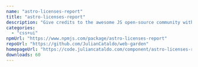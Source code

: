 ```yaml
---
name: "astro-licenses-report"
title: "astro-licenses-report"
description: "Give credits to the awesome JS open-source community with this component. It will generate a table with important informations about packages used by your project."
categories:
  - "css+ui"
npmUrl: "https://www.npmjs.com/package/astro-licenses-report"
repoUrl: "https://github.com/JulianCataldo/web-garden"
homepageUrl: "https://code.juliancataldo.com/component/astro-licenses-report"
downloads: 60
---
```


